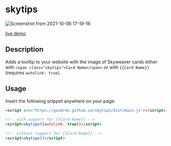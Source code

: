 # skytips


![Screenshot from 2021-10-06 17-19-16](https://user-images.githubusercontent.com/87712502/136285513-0108ba03-727e-41bc-8f6b-ee2092a6952c.png)

[live demo](https://gaudren.github.io/skytips/dist/index.html)

## Description

Adds a tooltip to your website with the image of Skyweaver cards either with `<span class="skytips">Card Name</span>` or with `{{Card Name}}` (requires `autolink: true`).

## Usage

Insert the following snippet anywhere on your page:

```html
<script src="https://gaudren.github.io/skytips/dist/main.js"></script>

<!-- with support for {{Card Name}} -->
<script>skytips({autolink: true})</script>

<!-- without support for {{Card Name}} -->
<script>skytips()</script>
```
